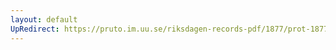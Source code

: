 ```yaml
---
layout: default
UpRedirect: https://pruto.im.uu.se/riksdagen-records-pdf/1877/prot-1877--ak--008/prot-1877--ak--008_008.pdf
---
```

